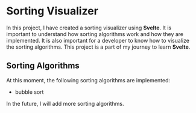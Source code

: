 # Sorting Visualizer

In this project, I have created a sorting visualizer using **Svelte**. It is important to understand how sorting algorithms work and how they are implemented. It is also important for a developer to know how to visualize the sorting algorithms. This project is a part of my journey to learn **Svelte**.

## Sorting Algorithms

At this moment, the following sorting algorithms are implemented:
 - bubble sort

In the future, I will add more sorting algorithms.